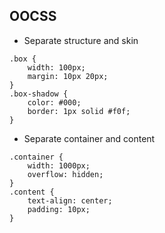 ##  OOCSS

- Separate structure and skin
```
.box {
    width: 100px;
    margin: 10px 20px;
}
.box-shadow {
    color: #000;
    border: 1px solid #f0f;
}
```
- Separate container and content
```
.container {
    width: 1000px;
    overflow: hidden;
}
.content {
    text-align: center;
    padding: 10px;
}
```
